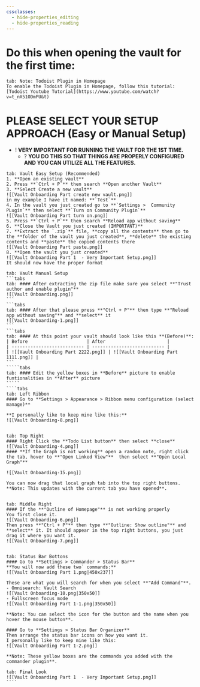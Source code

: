 ```yaml
---
cssclasses:
  - hide-properties_editing
  - hide-properties_reading
---
```

# Do this when opening the vault for the first time:
```tabs
tab: Note: Todoist Plugin in Homepage
To enable the Todoist Plugin in Homepage, follow this tutorial: 
[Todoist Youtube Tutorial](https://www.youtube.com/watch?v=t_nX51ODmPU&t)
```

# **PLEASE SELECT YOUR SETUP APPROACH (Easy or Manual Setup)**
- ! **VERY IMPORTANT FOR RUNNING THE VAULT FOR THE 1ST TIME.**
	- ? **YOU DO THIS SO THAT THINGS ARE PROPERLY CONFIGURED AND YOU CAN UTILIZE ALL THE FEATURES.**
``````tabs
tab: Vault Easy Setup (Recommended)
1. **Open an existing vault**
2. Press **`Ctrl + P`** then search **Open another Vault**
3. **Select Create a new vault**
![[Vault Onboarding Part create new vault.png]]
in my example I have it named: **`Test`**
4. In the vault you just created go to **`Settings >  Community PLugin`** then select **`Turn on Community Plugin`**
![[Vault Onboarding Part turn on.png]]
5. Press **`Ctrl + P`** then search **Reload app without saving**
6. **Close the Vault you just created (IMPORTANT)**
7. **Extract the `.zip`** file, **copy all the contents** then go to the **folder of the vault you just created**, **delete** the existing contents and **paste** the copied contents there
![[Vault Onboarding Part paste.png]]
8. **Open the vault you just created**
![[Vault Onboarding Part 1  - Very Important Setup.png]]
It should now have the proper format

tab: Vault Manual Setup
```tabs
tab: #### After extracting the zip file make sure you select **"Trust author and enable plugin"**
![[Vault Onboarding.png]]
```
```tabs
tab: #### After that please press **"Ctrl + P"** then type **"Reload app without saving"** and **select** it
![[Vault Onboarding-1.png]]
```
```tabs
tab: #### At this point your vault should look like this **(Before)**: 
| Before                      | After                       |
| --------------------------- | --------------------------- |
| ![[Vault Onboarding Part 2222.png]] | ![[Vault Onboarding Part 1111.png]] |
```
`````tabs
tab: #### Edit the yellow boxes in **Before** picture to enable funtionalities in **After** picture
`````
````tabs
tab: Left Ribbon
#### Go to **Settings > Appearance > Ribbon menu configuration (select manage)**

**I personally like to keep mine like this:**
![[Vault Onboarding-8.png]]


tab: Top Right
#### Right Click the **Todo List button** then select **close**
![[Vault Onboarding-4.png]]
#### **If the Graph is not working** open a random note, right click the tab, hover to **"Open Linked View"**  then select **"Open Local Graph"**

![[Vault Onboarding-15.png]]

You can now drag that local graph tab into the top right buttons.
**Note: This updates with the current tab you have opened**.


tab: Middle Right
#### If the **"Outline of Homepage"** is not working properly
You first close it.
![[Vault Onboarding-6.png]]
Then press **"Ctrl + P"** then type **"Outline: Show outline"** and **select** it. It should appear in the top right buttons, you just drag it where you want it.
![[Vault Onboarding-7.png]]


tab: Status Bar Bottons
#### Go to **Settings > Commander > Status Bar** 
**You will now add these two` commands:**
![[Vault Onboarding Part 1.png|450x237]]

These are what you will search for when you select **"Add Command"**. 
- Omnisearch: Vault Search
![[Vault Onboarding-10.png|350x50]]
- Fullscreen focus mode
![[Vault Onboarding Part 1-1.png|350x50]]

**Note: You can select the icon for the button and the name when you hover the mouse button**.

#### Go to **Settings > Status Bar Organizer** 
Then arrange the status bar icons on how you want it.
I personally like to keep mine like this:
![[Vault Onboarding Part 1-2.png]]

**Note: These yellow boxes are the commands you added with the commander plugin**.

tab: Final Look
![[Vault Onboarding Part 1  - Very Important Setup.png]]
````
``````

